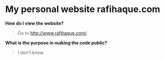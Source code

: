 # My personal website rafihaque.com 

**How do I view the website?**
>Go to http://www.rafihaque.com/

**What is the purpose in making the code public?**
> I don't know

